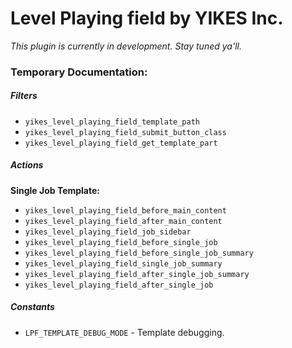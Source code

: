 Level Playing field by YIKES Inc.
=====================

<em>This plugin is currently in development. Stay tuned ya'll.</em>


### Temporary Documentation:

##### Filters
* `yikes_level_playing_field_template_path`
* `yikes_level_playing_field_submit_button_class`
* `yikes_level_playing_field_get_template_part`

##### Actions

<strong>Single Job Template:</strong>
* `yikes_level_playing_field_before_main_content`
* `yikes_level_playing_field_after_main_content`
* `yikes_level_playing_field_job_sidebar`
* `yikes_level_playing_field_before_single_job`
* `yikes_level_playing_field_before_single_job_summary`
* `yikes_level_playing_field_single_job_summary`
* `yikes_level_playing_field_after_single_job_summary`
* `yikes_level_playing_field_after_single_job`

##### Constants

* `LPF_TEMPLATE_DEBUG_MODE` - Template debugging.
